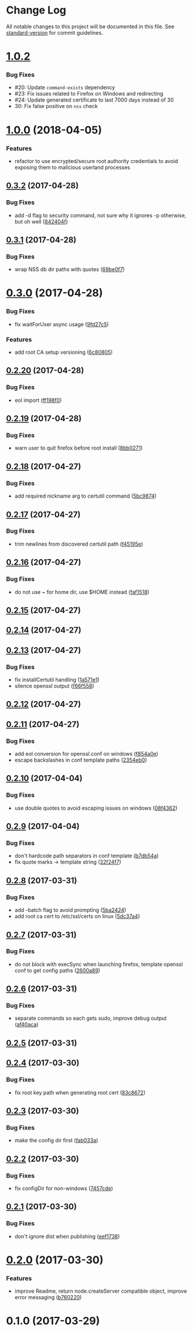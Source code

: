 # Change Log

All notable changes to this project will be documented in this file. See [standard-version](https://github.com/conventional-changelog/standard-version) for commit guidelines.

<a name="1.0.2"></a>
# [1.0.2](https://github.com/davewasmer/devcert/releases/tag/v1.0.2)

### Bug Fixes

* #20: Update `command-exists` dependency
* #23: Fix issues related to Firefox on Windows and redirecting
* #24: Update generated certificate to last 7000 days instead of 30
* 30: Fix false positive on `nss` check


<a name="1.0.0"></a>
# [1.0.0](https://github.com/davewasmer/devcert/compare/v0.3.2...v1.0.0) (2018-04-05)

### Features
* refactor to use encrypted/secure root authority credentials to avoid exposing them to malicious userland processes


<a name="0.3.2"></a>
## [0.3.2](https://github.com/davewasmer/devcert/compare/v0.3.1...v0.3.2) (2017-04-28)


### Bug Fixes

* add -d flag to security command, not sure why it ignores -p otherwise, but oh well ([842404f](https://github.com/davewasmer/devcert/commit/842404f))



<a name="0.3.1"></a>
## [0.3.1](https://github.com/davewasmer/devcert/compare/v0.3.0...v0.3.1) (2017-04-28)


### Bug Fixes

* wrap NSS db dir paths with quotes ([69be0f7](https://github.com/davewasmer/devcert/commit/69be0f7))



<a name="0.3.0"></a>
# [0.3.0](https://github.com/davewasmer/devcert/compare/v0.2.20...v0.3.0) (2017-04-28)


### Bug Fixes

* fix waitForUser async usage ([9fd27c5](https://github.com/davewasmer/devcert/commit/9fd27c5))


### Features

* add root CA setup versioning ([6c80805](https://github.com/davewasmer/devcert/commit/6c80805))



<a name="0.2.20"></a>
## [0.2.20](https://github.com/davewasmer/devcert/compare/v0.2.19...v0.2.20) (2017-04-28)


### Bug Fixes

* eol import ([ff198f0](https://github.com/davewasmer/devcert/commit/ff198f0))



<a name="0.2.19"></a>
## [0.2.19](https://github.com/davewasmer/devcert/compare/v0.2.18...v0.2.19) (2017-04-28)


### Bug Fixes

* warn user to quit firefox before root install ([8bb0271](https://github.com/davewasmer/devcert/commit/8bb0271))



<a name="0.2.18"></a>
## [0.2.18](https://github.com/davewasmer/devcert/compare/v0.2.17...v0.2.18) (2017-04-27)


### Bug Fixes

* add required nickname arg to certutil command ([5bc9874](https://github.com/davewasmer/devcert/commit/5bc9874))



<a name="0.2.17"></a>
## [0.2.17](https://github.com/davewasmer/devcert/compare/v0.2.16...v0.2.17) (2017-04-27)


### Bug Fixes

* trim newlines from discovered certutil path ([f45195e](https://github.com/davewasmer/devcert/commit/f45195e))



<a name="0.2.16"></a>
## [0.2.16](https://github.com/davewasmer/devcert/compare/v0.2.15...v0.2.16) (2017-04-27)


### Bug Fixes

* do not use ~ for home dir, use $HOME instead ([faf1518](https://github.com/davewasmer/devcert/commit/faf1518))



<a name="0.2.15"></a>
## [0.2.15](https://github.com/davewasmer/devcert/compare/v0.2.14...v0.2.15) (2017-04-27)



<a name="0.2.14"></a>
## [0.2.14](https://github.com/davewasmer/devcert/compare/v0.2.13...v0.2.14) (2017-04-27)



<a name="0.2.13"></a>
## [0.2.13](https://github.com/davewasmer/devcert/compare/v0.2.12...v0.2.13) (2017-04-27)


### Bug Fixes

* fix installCertutil handling ([1a571e1](https://github.com/davewasmer/devcert/commit/1a571e1))
* silence openssl output ([f66f558](https://github.com/davewasmer/devcert/commit/f66f558))



<a name="0.2.12"></a>
## [0.2.12](https://github.com/davewasmer/devcert/compare/v0.2.11...v0.2.12) (2017-04-27)



<a name="0.2.11"></a>
## [0.2.11](https://github.com/davewasmer/devcert/compare/v0.2.10...v0.2.11) (2017-04-27)


### Bug Fixes

* add eol conversion for openssl.conf on windows ([f854a0e](https://github.com/davewasmer/devcert/commit/f854a0e))
* escape backslashes in conf template paths ([2354eb0](https://github.com/davewasmer/devcert/commit/2354eb0))



<a name="0.2.10"></a>
## [0.2.10](https://github.com/davewasmer/devcert/compare/v0.2.9...v0.2.10) (2017-04-04)


### Bug Fixes

* use double quotes to avoid escaping issues on windows ([08f4362](https://github.com/davewasmer/devcert/commit/08f4362))



<a name="0.2.9"></a>
## [0.2.9](https://github.com/davewasmer/devcert/compare/v0.2.8...v0.2.9) (2017-04-04)


### Bug Fixes

* don't hardcode path separators in conf template ([b7db54a](https://github.com/davewasmer/devcert/commit/b7db54a))
* fix quote marks -> template string ([32f24f7](https://github.com/davewasmer/devcert/commit/32f24f7))



<a name="0.2.8"></a>
## [0.2.8](https://github.com/davewasmer/devcert/compare/v0.2.7...v0.2.8) (2017-03-31)


### Bug Fixes

* add -batch flag to avoid prompting ([5ba2424](https://github.com/davewasmer/devcert/commit/5ba2424))
* add root ca cert to /etc/ssl/certs on linux ([5dc37a4](https://github.com/davewasmer/devcert/commit/5dc37a4))



<a name="0.2.7"></a>
## [0.2.7](https://github.com/davewasmer/devcert/compare/v0.2.6...v0.2.7) (2017-03-31)


### Bug Fixes

* do not block with execSync when launching firefox, template openssl conf to get config paths ([2600a89](https://github.com/davewasmer/devcert/commit/2600a89))



<a name="0.2.6"></a>
## [0.2.6](https://github.com/davewasmer/devcert/compare/v0.2.5...v0.2.6) (2017-03-31)


### Bug Fixes

* separate commands so each gets sudo, improve debug output ([af40aca](https://github.com/davewasmer/devcert/commit/af40aca))



<a name="0.2.5"></a>
## [0.2.5](https://github.com/davewasmer/devcert/compare/v0.2.4...v0.2.5) (2017-03-31)



<a name="0.2.4"></a>
## [0.2.4](https://github.com/davewasmer/devcert/compare/v0.2.3...v0.2.4) (2017-03-30)


### Bug Fixes

* fix root key path when generating root cert ([83c8672](https://github.com/davewasmer/devcert/commit/83c8672))



<a name="0.2.3"></a>
## [0.2.3](https://github.com/davewasmer/devcert/compare/v0.2.2...v0.2.3) (2017-03-30)


### Bug Fixes

* make the config dir first ([fab033a](https://github.com/davewasmer/devcert/commit/fab033a))



<a name="0.2.2"></a>
## [0.2.2](https://github.com/davewasmer/devcert/compare/v0.2.1...v0.2.2) (2017-03-30)


### Bug Fixes

* fix configDir for non-windows ([7457cde](https://github.com/davewasmer/devcert/commit/7457cde))



<a name="0.2.1"></a>
## [0.2.1](https://github.com/davewasmer/devcert/compare/v0.2.0...v0.2.1) (2017-03-30)


### Bug Fixes

* don't ignore dist when publishing ([eef1738](https://github.com/davewasmer/devcert/commit/eef1738))



<a name="0.2.0"></a>
# [0.2.0](https://github.com/davewasmer/devcert/compare/v0.1.0...v0.2.0) (2017-03-30)


### Features

* improve Readme, return node.createServer compatible object, improve error messaging ([b760220](https://github.com/davewasmer/devcert/commit/b760220))



<a name="0.1.0"></a>
# 0.1.0 (2017-03-29)
